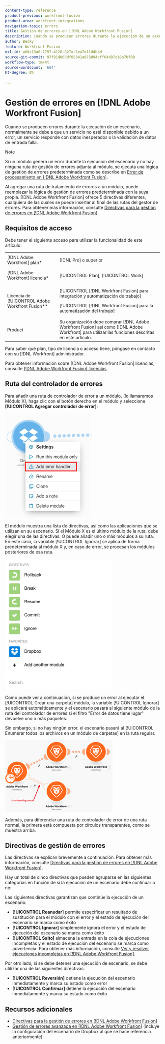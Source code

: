 ```yaml
---
content-type: reference
product-previous: workfront-fusion
product-area: workfront-integrations
navigation-topic: errors
title: Gestión de errores en [!DNL Adobe Workfront Fusion]
description: Cuando se producen errores durante la ejecución de un escenario, normalmente se debe a que un servicio no está disponible debido a un error, un servicio responde con datos inesperados o la validación de datos de entrada falla.
author: Becky
feature: Workfront Fusion
exl-id: a08c18a0-1797-4126-827a-1ea7e11d4bad
source-git-commit: 97f91d663df86341a079894cff04d07c18b7bf08
workflow-type: tm+mt
source-wordcount: '604'
ht-degree: 0%

---
```


# Gestión de errores en [!DNL Adobe Workfront Fusion]

Cuando se producen errores durante la ejecución de un escenario, normalmente se debe a que un servicio no está disponible debido a un error, un servicio responde con datos inesperados o la validación de datos de entrada falla.

>[!NOTE]
>
>Si un módulo genera un error durante la ejecución del escenario y no hay ninguna ruta de gestión de errores adjunta al módulo, se ejecuta una lógica de gestión de errores predeterminada como se describe en [Error de procesamiento en [!DNL Adobe Workfront Fusion]](../../workfront-fusion/errors/error-processing.md).

Al agregar una ruta de tratamiento de errores a un módulo, puede reemplazar la lógica de gestión de errores predeterminada con la suya propia. [!DNL Adobe Workfront Fusion] ofrece 5 directivas diferentes, cualquiera de las cuales se puede insertar al final de las rutas del gestor de errores. Para obtener más información, consulte [Directivas para la gestión de errores en [!DNL Adobe Workfront Fusion]](../../workfront-fusion/errors/directives-for-error-handling.md).

## Requisitos de acceso

Debe tener el siguiente acceso para utilizar la funcionalidad de este artículo:

<table style="table-layout:auto">
 <col> 
 <col> 
 <tbody> 
  <tr> 
   <td role="rowheader">[!DNL Adobe Workfront] plan*</td> 
   <td> <p>[!DNL Pro] o superior</p> </td> 
  </tr> 
  <tr data-mc-conditions=""> 
   <td role="rowheader">[!DNL Adobe Workfront] licencia*</td> 
   <td> <p>[!UICONTROL Plan], [!UICONTROL Work]</p> </td> 
  </tr> 
  <tr> 
   <td role="rowheader">Licencia de [!UICONTROL Adobe Workfront Fusion**</td> 
   <td> <p>[!UICONTROL [!DNL Workfront Fusion] para integración y automatización de trabajo] </p><p>[!UICONTROL [!DNL Workfront Fusion] para la automatización del trabajo]</p>  </td> 
  </tr> 
  <tr> 
   <td role="rowheader">Product</td> 
   <td>Su organización debe comprar [!DNL Adobe Workfront Fusion] así como [!DNL Adobe Workfront] para utilizar las funciones descritas en este artículo.</td> 
  </tr> 
 </tbody> 
</table>

Para saber qué plan, tipo de licencia o acceso tiene, póngase en contacto con su [!DNL Workfront] administrador.

Para obtener información sobre [!DNL Adobe Workfront Fusion] licencias, consulte [[!DNL Adobe Workfront Fusion] licencias](../../workfront-fusion/get-started/license-automation-vs-integration.md).

## Ruta del controlador de errores

Para añadir una ruta de controlador de error a un módulo, (lo llamaremos Módulo X), haga clic con el botón derecho en el módulo y seleccione **[!UICONTROL Agregar controlador de error]**:

![](assets/error-handler-route.png)

El módulo muestra una lista de directivas, así como las aplicaciones que se utilizan en su escenario. Si el Módulo X es el último módulo de la ruta, debe elegir una de las directivas. O puede añadir uno o más módulos a su ruta. En este caso, la variable [!UICONTROL Ignorar] se aplica de forma predeterminada al módulo X y, en caso de error, se procesan los módulos posteriores de esa ruta.

![](assets/directives-350x426.png)

Como puede ver a continuación, si se produce un error al ejecutar el [!UICONTROL Crear una carpeta] módulo, la variable [!UICONTROL Ignorar] se aplicará automáticamente y el escenario pasará al siguiente módulo de la ruta del controlador de errores si el filtro &quot;Error de datos tiene lugar&quot; devuelve uno o más paquetes.

Sin embargo, si no hay ningún error, el escenario pasará al [!UICONTROL Enumerar todos los archivos en un módulo de carpetas] en la ruta regular.

![](assets/if-there-is-no-error-350x234.png)

Además, para diferenciar una ruta de controlador de error de una ruta normal, la primera está compuesta por círculos transparentes, como se muestra arriba.

## Directivas de gestión de errores

Las directivas se explican brevemente a continuación. Para obtener más información, consulte [Directivas para la gestión de errores en [!DNL Adobe Workfront Fusion]](../../workfront-fusion/errors/directives-for-error-handling.md).

Hay un total de cinco directivas que pueden agruparse en las siguientes categorías en función de si la ejecución de un escenario debe continuar o no:

Las siguientes directivas garantizan que continúe la ejecución de un escenario:

* **[!UICONTROL Reanudar]** permite especificar un resultado de sustitución para el módulo con el error y el estado de ejecución del escenario se marca como éxito
* **[!UICONTROL Ignorar]** simplemente ignora el error y el estado de ejecución del escenario se marca como éxito
* **[!UICONTROL Salto]** almacena la entrada en la cola de ejecuciones incompletas y el estado de ejecución del escenario se marca como advertencia. Para obtener más información, consulte [Ver y resolver ejecuciones incompletas en [!DNL Adobe Workfront Fusion]](../../workfront-fusion/scenarios/view-and-resolve-incomplete-executions.md).

Por otro lado, si se debe detener una ejecución de escenario, se debe utilizar una de las siguientes directivas:

* **[!UICONTROL Reversión]** detiene la ejecución del escenario inmediatamente y marca su estado como error
* **[!UICONTROL Confirmar]** detiene la ejecución del escenario inmediatamente y marca su estado como éxito

## Recursos adicionales

* [Directivas para la gestión de errores en [!DNL Adobe Workfront Fusion]](../../workfront-fusion/errors/directives-for-error-handling.md)
* [Gestión de errores avanzada en [!DNL Adobe Workfront Fusion]](../../workfront-fusion/errors/advanced-error-handling.md) (incluye la configuración del escenario de Dropbox al que se hace referencia anteriormente)
